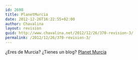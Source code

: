 ```yaml
---
id: 2698
title: PlanetMurcia
date: 2012-12-26T16:22:55+02:00
author: Chavalina
layout: revision
guid: http://www.chavalina.net/2012/12/26/370-revision-3/
permalink: /2012/12/26/370-revision-3/
---
```

&iquest;Eres de Murcia? &iquest;Tienes un blog? <a href="http://neuromancer.dif.um.es/planetmurcia/" target="_blank">Planet Murcia</a>